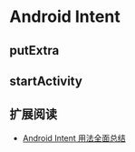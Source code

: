 # Android Intent


## putExtra

## startActivity


## 扩展阅读

* [Android Intent 用法全面总结](http://www.oschina.net/code/snippet_54100_7587)
